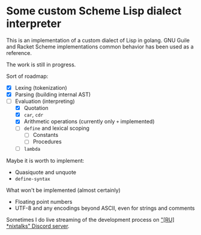 # Some custom Scheme Lisp dialect interpreter

This is an implementation of a custom dialect of Lisp in golang. GNU Guile and
Racket Scheme implementations common behavior has been used as a reference.

The work is still in progress.

Sort of roadmap:
- [x] Lexing (tokenization)
- [x] Parsing (building internal AST)
- [ ] Evaluation (interpreting)
  - [x] Quotation
  - [x] `car`, `cdr`
  - [x] Arithmetic operations (currently only `+` implemented)
  - [ ] `define` and lexical scoping
    - [ ] Constants
    - [ ] Procedures
  - [ ] `lambda`

Maybe it is worth to implement:
- Quasiquote and unquote
- `define-syntax`

What won't be implemented (almost certainly)
- Floating point numbers
- UTF-8 and any encodings beyond ASCII, even for strings and comments

Sometimes I do live streaming of the development process on ["\[RU\] \*nixtalks" Discord
server](https://discord.gg/dDPfD5SFDR).
